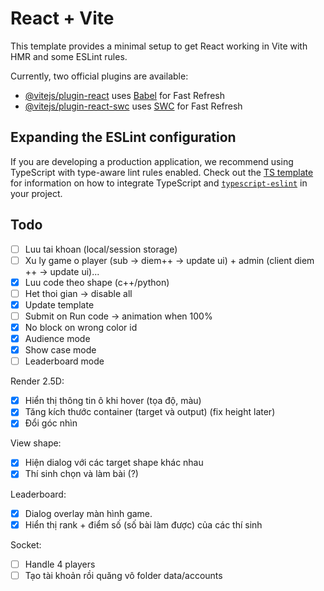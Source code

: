 # React + Vite

This template provides a minimal setup to get React working in Vite with HMR and some ESLint rules.

Currently, two official plugins are available:

- [@vitejs/plugin-react](https://github.com/vitejs/vite-plugin-react/blob/main/packages/plugin-react) uses [Babel](https://babeljs.io/) for Fast Refresh
- [@vitejs/plugin-react-swc](https://github.com/vitejs/vite-plugin-react/blob/main/packages/plugin-react-swc) uses [SWC](https://swc.rs/) for Fast Refresh

## Expanding the ESLint configuration

If you are developing a production application, we recommend using TypeScript with type-aware lint rules enabled. Check out the [TS template](https://github.com/vitejs/vite/tree/main/packages/create-vite/template-react-ts) for information on how to integrate TypeScript and [`typescript-eslint`](https://typescript-eslint.io) in your project.

## Todo

- [ ] Luu tai khoan (local/session storage)
- [ ] Xu ly game o player (sub -> diem++ -> update ui) + admin (client diem ++ -> update ui)...
- [x] Luu code theo shape (c++/python)
- [ ] Het thoi gian -> disable all
- [x] Update template
- [ ] Submit on Run code -> animation when 100%
- [x] No block on wrong color id
- [x] Audience mode
- [x] Show case mode
- [ ] Leaderboard mode

Render 2.5D:
- [x] Hiển thị thông tin ô khi hover (tọa độ, màu)
- [x] Tăng kích thước container (target và output) (fix height later)
- [x] Đổi góc nhìn

View shape:
- [x] Hiện dialog với các target shape khác nhau
- [x] Thí sinh chọn và làm bài (?)

Leaderboard:
- [x] Dialog overlay màn hình game.
- [x] Hiển thị rank + điểm số (số bài làm được) của các thí sinh

Socket:
- [ ] Handle 4 players
- [ ] Tạo tài khoản rồi quăng vô folder data/accounts
